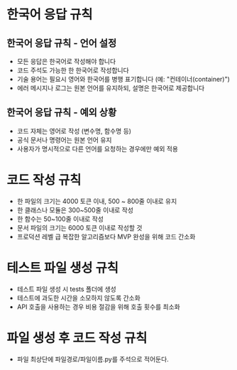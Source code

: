 <!------------------------------------------------------------------------------------
   Add Rules to this file or a short description and have Kiro refine them for you:   
-------------------------------------------------------------------------------------> 

# 한국어 응답 규칙

## 한국어 응답 규칙 - 언어 설정
- 모든 응답은 한국어로 작성해야 합니다
- 코드 주석도 가능한 한 한국어로 작성합니다
- 기술 용어는 필요시 영어와 한국어를 병행 표기합니다 (예: "컨테이너(container)")
- 에러 메시지나 로그는 원본 언어를 유지하되, 설명은 한국어로 제공합니다

## 한국어 응답 규칙 - 예외 상황
- 코드 자체는 영어로 작성 (변수명, 함수명 등)
- 공식 문서나 명령어는 원본 언어 유지
- 사용자가 명시적으로 다른 언어를 요청하는 경우에만 예외 적용

# 코드 작성 규칙
 - 한 파일의 크기는 4000 토큰 이내, 500 ~ 800줄 이내로 유지
 - 한 클래스나 모듈은 300~500줄 이내로 작성
 - 한 함수는 50~100줄 이내로 작성
 - 문서 파일의 크기는 6000 토큰 이내로 작성할 것
 - 프로덕션 레벨 급 복잡한 알고리즘보다 MVP 완성을 위해 코드 간소화


# 테스트 파일 생성 규칙
 - 테스트 파일 생성 시 tests 폴더에 생성
 - 테스트에 과도한 시간을 소모하지 않도록 간소화
 - API 호출을 사용하는 경우 비용 절감을 위해 호출 횟수를 최소화


# 파일 생성 후 코드 작성 규칙
 - 파일 최상단에 파일경로/파일이름.py를 주석으로 적어둔다.


